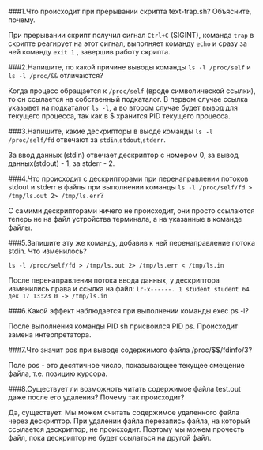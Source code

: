 ###1.Что происходит при прерывании скрипта text-trap.sh? Объясните, почему.

При прерывании скрипт получил сигнал `Ctrl+C` (SIGINT), команда `trap` в скрипте реагирует на этот сигнал, выполняет команду `echo` и сразу за ней команду `exit 1` , завершив работу скрипта.

###2.Напишите, по какой причине выводы команды `ls -l /proc/self` и `ls -l /proc/&&` отличаются?

Когда процесс обращается к `/proc/self` (вроде символической ссылки), то он ссылается на собственный  подкаталог. В первом случае ссылка указывет на подкаталог `ls -l`, а во втором случае будет вывод для текущего процесса, так как в $ хранится PID текущего процесса.

###3.Напишите, какие дескрипторы в выоде команды `ls -l /proc/self/fd` отвечают за `stdin`,`stdout`,`stderr`.

За ввод данных (stdin) отвечает дескриптор с номером 0, за вывод данных(stdout) - 1, за stderr - 2.

###4.Что происходит с дескрипторами при перенаправлении потоков stdout и stderr в файлы при выполнении команды `ls -l /proc/self/fd > /tmp/ls.out 2> /tmp/ls.err`?

С самими дескрипторами ничего не происходит, они просто ссылаются теперь не на файл устройства терминала, а на указанные в команде файлы.

###5.Запишите эту же команду, добавив к ней перенаправление потока stdin. Что изменилось?

`ls -l /proc/self/fd > /tmp/ls.out 2> /tmp/ls.err < /tmp/ls.in`

После перенаправления потока ввода данных, у дескриптора изменились права и ссылка на файл:
`lr-x------. 1 student student 64 дек 17 13:23 0 -> /tmp/ls.in`

###6.Какой эффект наблюдается при выполнении команды exec ps -l?

После выполнения команды PID sh присвоился PID ps. Происходит замена интерпретатора.

###7.Что значит pos при выводе содержимого файла /proc/$$/fdinfo/3?

Поле pos - это десятичное число, показывающее текущее смещение файла, т.е. позицию курсора.
 
###8.Существует ли возможноть читать содержимое файла test.out даже после его удаления? Почему так происходит?

Да, существует. Мы можем считать содержимое удаленного файла через дескриптор. При удалении файла перезапись файла, на который ссылается дескриптор, не происходит. Поэтому мы можем прочесть файл, пока дескриптор не будет ссылаться на другой файл.

